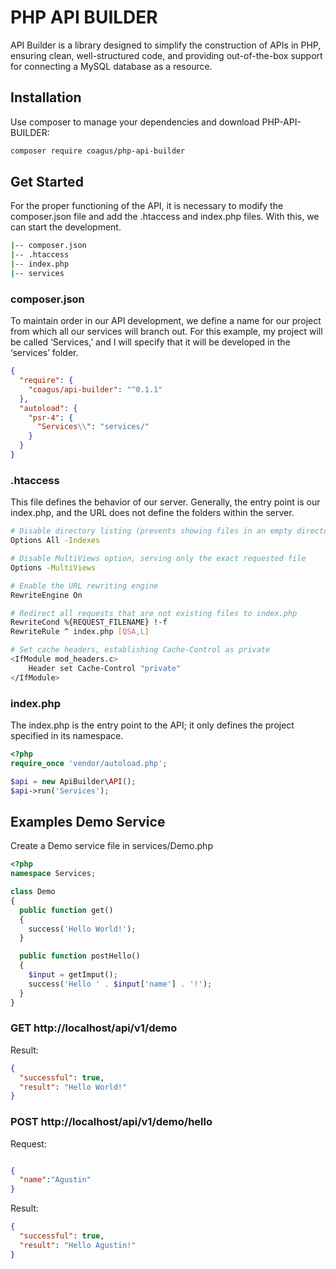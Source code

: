 # PHP API BUILDER

API Builder is a library designed to simplify the construction of APIs in PHP, ensuring clean, well-structured code, and providing out-of-the-box support for connecting a MySQL database as a resource.

## Installation

Use composer to manage your dependencies and download PHP-API-BUILDER:

``` bash
composer require coagus/php-api-builder
```

## Get Started

For the proper functioning of the API, it is necessary to modify the composer.json file and add the .htaccess and index.php files. With this, we can start the development.

``` sh
|-- composer.json
|-- .htaccess
|-- index.php
|-- services
```

### composer.json

To maintain order in our API development, we define a name for our project from which all our services will branch out. For this example, my project will be called ‘Services,’ and I will specify that it will be developed in the ‘services’ folder.

``` json
{
  "require": {
    "coagus/api-builder": "^0.1.1"
  },
  "autoload": {
    "psr-4": {
      "Services\\": "services/"
    }
  }
}
```

### .htaccess

This file defines the behavior of our server. Generally, the entry point is our index.php, and the URL does not define the folders within the server.

``` sh
# Disable directory listing (prevents showing files in an empty directory)
Options All -Indexes

# Disable MultiViews option, serving only the exact requested file
Options -MultiViews

# Enable the URL rewriting engine
RewriteEngine On

# Redirect all requests that are not existing files to index.php
RewriteCond %{REQUEST_FILENAME} !-f
RewriteRule ^ index.php [QSA,L]

# Set cache headers, establishing Cache-Control as private
<IfModule mod_headers.c>
    Header set Cache-Control "private"
</IfModule>
```

### index.php

The index.php is the entry point to the API; it only defines the project specified in its namespace.

``` php
<?php
require_once 'vendor/autoload.php';

$api = new ApiBuilder\API();
$api->run('Services');
```

## Examples Demo Service

Create a Demo service file in services/Demo.php

``` php
<?php
namespace Services;

class Demo
{
  public function get()
  {
    success('Hello World!');
  }

  public function postHello()
  {
    $input = getImput();
    success('Hello ' . $input['name'] . '!');
  }
}

```

### GET http://localhost/api/v1/demo 

Result:

``` json
{
  "successful": true,
  "result": "Hello World!"
}
```

### POST http://localhost/api/v1/demo/hello

Request:

``` json

{
  "name":"Agustin"
}
```

Result: 

``` json
{
  "successful": true,
  "result": "Hello Agustin!"
}
```